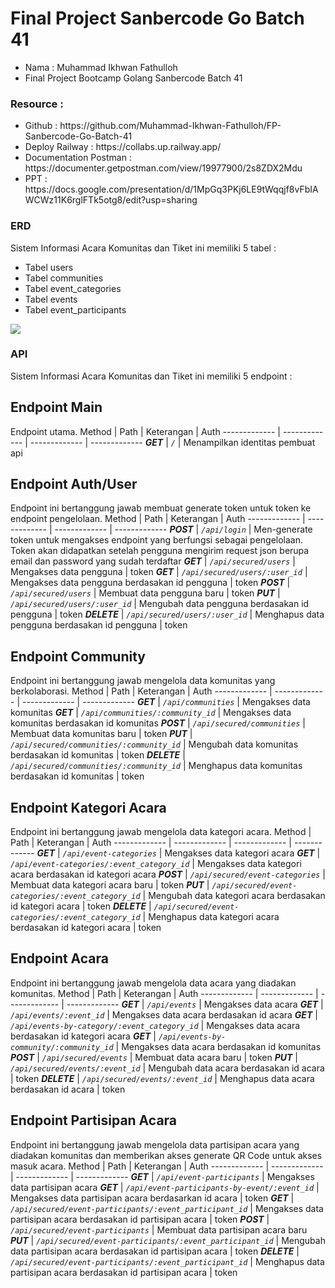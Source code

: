 # Final Project Sanbercode Go Batch 41

<ul>
<li>Nama : Muhammad Ikhwan Fathulloh</li>
<li>Final Project Bootcamp Golang Sanbercode Batch 41</li>
</ul>

### Resource :
<ul>
<li>Github : https://github.com/Muhammad-Ikhwan-Fathulloh/FP-Sanbercode-Go-Batch-41</li>
<li>Deploy Railway : https://collabs.up.railway.app/</li>
<li>Documentation Postman : https://documenter.getpostman.com/view/19977900/2s8ZDX2Mdu</li>
<li>PPT : https://docs.google.com/presentation/d/1MpGq3PKj6LE9tWqqjf8vFbIAWCWz11K6rglFTk5otg8/edit?usp=sharing</li>
</ul>

### ERD
Sistem Informasi Acara Komunitas dan Tiket ini memiliki 5 tabel :
<ul>
<li>Tabel users</li>
<li>Tabel communities</li>
<li>Tabel event_categories</li>
<li>Tabel events</li>
<li>Tabel event_participants</li>
</ul>
<img src="documentation/ERD-FP Golang.drawio.png">

### API
Sistem Informasi Acara Komunitas dan Tiket ini memiliki 5 endpoint :
## Endpoint Main
Endpoint utama.
Method | Path | Keterangan | Auth
------------- | ------------- | ------------- | -------------
***GET*** | *`/`* | Menampilkan identitas pembuat api

## Endpoint Auth/User
Endpoint ini bertanggung jawab membuat generate token untuk token ke endpoint pengelolaan.
Method | Path | Keterangan | Auth
------------- | ------------- | ------------- | -------------
***POST*** | *`/api/login`* | Men-generate token untuk mengakses endpoint yang berfungsi sebagai pengelolaan. Token akan didapatkan setelah pengguna mengirim request json berupa email dan password yang sudah terdaftar
***GET*** | *`/api/secured/users`* | Mengakses data pengguna | token
***GET*** | *`/api/secured/users/:user_id`* | Mengakses data pengguna berdasakan id pengguna | token
***POST*** | *`/api/secured/users`* | Membuat data pengguna baru | token
***PUT*** | *`/api/secured/users/:user_id`* | Mengubah data pengguna berdasakan id pengguna | token
***DELETE*** | *`/api/secured/users/:user_id`* | Menghapus data pengguna berdasakan id pengguna | token

## Endpoint Community
Endpoint ini bertanggung jawab mengelola data komunitas yang berkolaborasi.
Method | Path | Keterangan | Auth
------------- | ------------- | ------------- | -------------
***GET*** | *`/api/communities`* | Mengakses data komunitas 
***GET*** | *`/api/communities/:community_id`* | Mengakses data komunitas berdasakan id komunitas 
***POST*** | *`/api/secured/communities`* | Membuat data komunitas baru | token
***PUT*** | *`/api/secured/communities/:community_id`* | Mengubah data komunitas berdasakan id komunitas | token
***DELETE*** | *`/api/secured/communities/:community_id`* | Menghapus data komunitas berdasakan id komunitas | token

## Endpoint Kategori Acara
Endpoint ini bertanggung jawab mengelola data kategori acara.
Method | Path | Keterangan | Auth
------------- | ------------- | ------------- | -------------
***GET*** | *`/api/event-categories`* | Mengakses data kategori acara 
***GET*** | *`/api/event-categories/:event_category_id`* | Mengakses data kategori acara berdasakan id kategori acara 
***POST*** | *`/api/secured/event-categories`* | Membuat data kategori acara baru | token
***PUT*** | *`/api/secured/event-categories/:event_category_id`* | Mengubah data kategori acara berdasakan id kategori acara | token
***DELETE*** | *`/api/secured/event-categories/:event_category_id`* | Menghapus data kategori acara berdasakan id kategori acara | token

## Endpoint Acara
Endpoint ini bertanggung jawab mengelola data acara yang diadakan komunitas.
Method | Path | Keterangan | Auth
------------- | ------------- | ------------- | -------------
***GET*** | *`/api/events`* | Mengakses data acara 
***GET*** | *`/api/events/:event_id`* | Mengakses data acara berdasakan id acara 
***GET*** | *`/api/events-by-category/:event_category_id`* | Mengakses data acara berdasakan id kategori acara 
***GET*** | *`/api/events-by-community/:community_id`* | Mengakses data acara berdasakan id komunitas 
***POST*** | *`/api/secured/events`* | Membuat data acara baru | token
***PUT*** | *`/api/secured/events/:event_id`* | Mengubah data acara berdasakan id acara | token
***DELETE*** | *`/api/secured/events/:event_id`* | Menghapus data acara berdasakan id acara | token


## Endpoint Partisipan Acara
Endpoint ini bertanggung jawab mengelola data partisipan acara yang diadakan komunitas dan memberikan akses generate QR Code untuk akses masuk acara.
Method | Path | Keterangan | Auth
------------- | ------------- | ------------- | -------------
***GET*** | *`/api/event-participants`* | Mengakses data partisipan acara 
***GET*** | *`/api/event-participants-by-event/:event_id`* | Mengakses data partisipan acara berdasarkan id acara | token
***GET*** | *`/api/secured/event-participants/:event_participant_id`* | Mengakses data partisipan acara berdasakan id partisipan acara | token
***POST*** | *`/api/secured/event-participants`* | Membuat data partisipan acara baru
***PUT*** | *`/api/secured/event-participants/:event_participant_id`* | Mengubah data partisipan acara berdasakan id partisipan acara | token
***DELETE*** | *`/api/secured/event-participants/:event_participant_id`* | Menghapus data partisipan acara berdasakan id partisipan acara | token